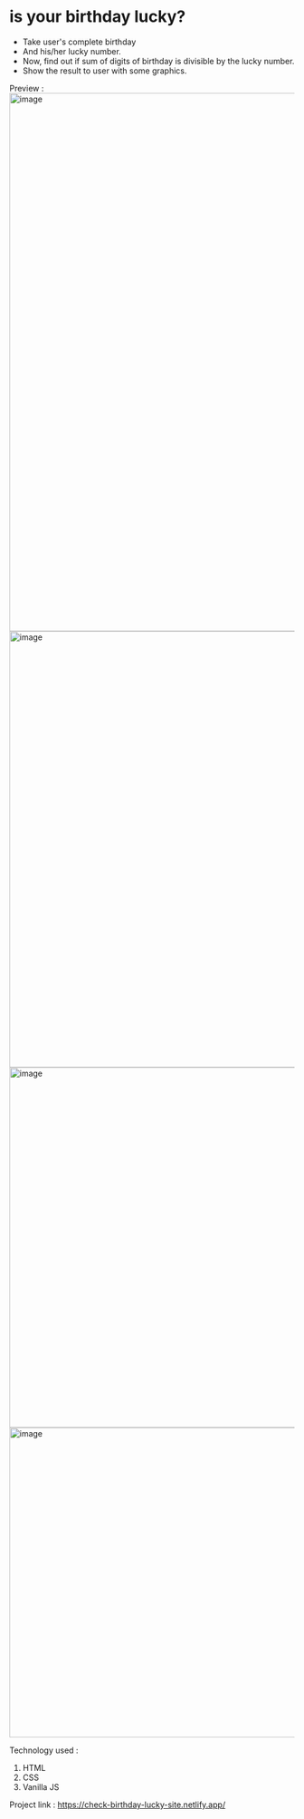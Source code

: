 # is your birthday lucky?

- Take user's complete birthday 
- And his/her lucky number. 
- Now, find out if sum of digits of birthday is divisible by the lucky number. 
- Show the result to user with some graphics. 

Preview :
<img width="950" alt="image" src="https://user-images.githubusercontent.com/49878564/197975480-e597963b-b1fd-4539-a213-8e66be0d98e9.png">
<img width="770" alt="image" src="https://user-images.githubusercontent.com/49878564/197975911-875e5ec2-dd11-4e21-95f9-f54085f96057.png">
<img width="636" alt="image" src="https://user-images.githubusercontent.com/49878564/197976025-fd23f079-f026-4d1a-83b3-650afe442f72.png">
<img width="547" alt="image" src="https://user-images.githubusercontent.com/49878564/197976177-35985de7-2708-430d-af77-1a8fce09c0f1.png">


Technology used :
1. HTML
2. CSS
3. Vanilla JS


Project link : https://check-birthday-lucky-site.netlify.app/
